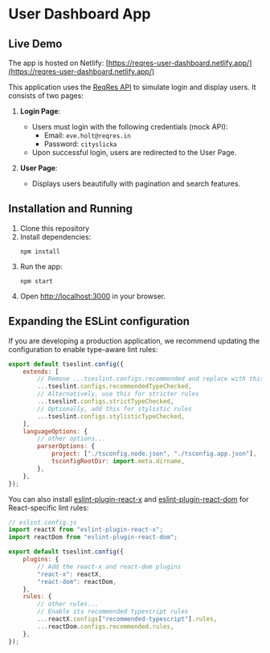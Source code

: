 # User Dashboard App

## Live Demo

The app is hosted on Netlify: [https://reqres-user-dashboard.netlify.app/](https://reqres-user-dashboard.netlify.app/)

This application uses the [ReqRes API](https://reqres.in/) to simulate login and display users. It consists of two pages:

1. **Login Page**:

    - Users must login with the following credentials (mock API):
        - Email: `eve.holt@reqres.in`
        - Password: `cityslicka`
    - Upon successful login, users are redirected to the User Page.

2. **User Page**:
    - Displays users beautifully with pagination and search features.

## Installation and Running

1. Clone this repository
2. Install dependencies:
    ```
    npm install
    ```
3. Run the app:
    ```
    npm start
    ```
4. Open [http://localhost:3000](http://localhost:3000) in your browser.

## Expanding the ESLint configuration

If you are developing a production application, we recommend updating the configuration to enable type-aware lint rules:

```js
export default tseslint.config({
    extends: [
        // Remove ...tseslint.configs.recommended and replace with this
        ...tseslint.configs.recommendedTypeChecked,
        // Alternatively, use this for stricter rules
        ...tseslint.configs.strictTypeChecked,
        // Optionally, add this for stylistic rules
        ...tseslint.configs.stylisticTypeChecked,
    ],
    languageOptions: {
        // other options...
        parserOptions: {
            project: ["./tsconfig.node.json", "./tsconfig.app.json"],
            tsconfigRootDir: import.meta.dirname,
        },
    },
});
```

You can also install [eslint-plugin-react-x](https://github.com/Rel1cx/eslint-react/tree/main/packages/plugins/eslint-plugin-react-x) and [eslint-plugin-react-dom](https://github.com/Rel1cx/eslint-react/tree/main/packages/plugins/eslint-plugin-react-dom) for React-specific lint rules:

```js
// eslint.config.js
import reactX from "eslint-plugin-react-x";
import reactDom from "eslint-plugin-react-dom";

export default tseslint.config({
    plugins: {
        // Add the react-x and react-dom plugins
        "react-x": reactX,
        "react-dom": reactDom,
    },
    rules: {
        // other rules...
        // Enable its recommended typescript rules
        ...reactX.configs["recommended-typescript"].rules,
        ...reactDom.configs.recommended.rules,
    },
});
```
